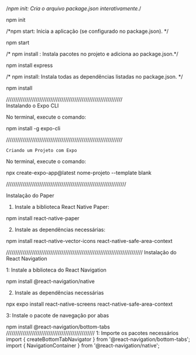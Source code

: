 /*npm init: Cria o arquivo package.json
interativamente.*/

npm init

/*npm start: Inicia a aplicação (se configurado no
package.json). */

npm start

/* npm install : Instala pacotes no projeto e
adiciona ao package.json.*/

npm install express

/* npm install: Instala todas as dependências
listadas no package.json. */

npm install

 ///////////////////////////////////////////////////////////////     
      Instalando o Expo CLI

  No terminal, execute o comando:

npm install -g expo-cli

///////////////////////////////////////////////////////////////

    Criando um Projeto com Expo

 No terminal, execute o comando:

npx create-expo-app@latest nome-projeto --template blank

/////////////////////////////////////////////////////////////////

Instalação do Paper

1. Instale a biblioteca React Native Paper:

npm install react-native-paper

2. Instale as dependências necessárias:

npm install react-native-vector-icons react-native-safe-area-context

//////////////////////////////////////////////////////////////////////////
Instalação do React Navigation

1: Instale a biblioteca do React Navigation

npm install @react-navigation/native

2. Instale as dependências necessárias

npx expo install react-native-screens react-native-safe-area-context

3: Instale o pacote de navegação por abas

npm install @react-navigation/bottom-tabs
////////////////////////////////////////////////
1: Importe os pacotes necessários
import { createBottomTabNavigator } from '@react-navigation/bottom-tabs';
import { NavigationContainer } from '@react-navigation/native';
